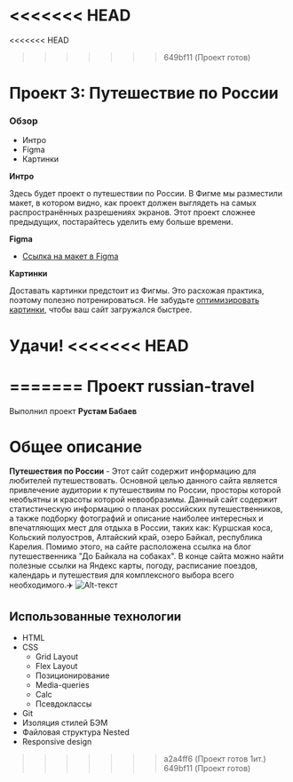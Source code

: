 <<<<<<< HEAD
=======
<<<<<<< HEAD
>>>>>>> 649bf11 (Проект готов)
# Проект 3: Путешествие по России

### Обзор
* Интро
* Figma
* Картинки

**Интро**

Здесь будет проект о путешествии по России.
В Фигме мы разместили макет, в котором видно, как проект должен выглядеть на самых распространённых разрешениях экранов.
Этот проект сложнее предыдущих, постарайтесь уделить ему больше времени.

**Figma**

* [Ссылка на макет в Figma](https://www.figma.com/file/5S2WSbEFL6awjVWJ0NWL8Q/Sprint-3_-Russia-_-desktop-mobile?node-id=28503%3A0)

**Картинки**

Доставать картинки предстоит из Фигмы. Это расхожая практика, поэтому полезно потренироваться.
Не забудьте [оптимизировать картинки](https://tinypng.com/), чтобы ваш сайт загружался быстрее.

Удачи!
<<<<<<< HEAD
=======
=======
Проект russian-travel
==================

Выполнил проект **Рустам Бабаев**


Общее описание
==============
**Путешествия по России** - Этот сайт содержит информацию для любителей путешествовать. Основной целью данного сайта является привлечение аудитории к путешествиям по России, просторы которой необъятны и красоты которой невообразимы. Данный сайт содержит статистическую информацию о планах российских путешественников, а также подборку фотографий и описание наиболее интересных и впечатляющих мест для отдыха в России, таких как: Куршская коса, Кольский полуостров, Алтайский край, озеро Байкал, республика Карелия. Помимо этого, на сайте расположена ссылка на блог путешественника "До Байкала на собаках". В конце сайта можно найти полезные ссылки на Яндекс карты, погоду, расписание поездов, календарь и путешествия для комплексного выбора всего необходимого.:airplane:
![Alt-текст](https://i.postimg.cc/VNYf2wnL/russian-travel.png "header")

## Использованные технологии

* HTML
* CSS
    * Grid Layout
    * Flex Layout
    * Позиционирование
    * Media-queries
    * Calc
    * Псевдоклассы
* Git
* Изоляция стилей БЭМ
* Файловая структура Nested
* Responsive design
>>>>>>> a2a4ff6 (Проект готов 1ит.)
>>>>>>> 649bf11 (Проект готов)
